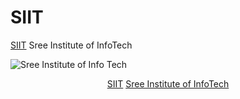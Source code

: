 # SIIT
<a href="https://github.com/hemant467/SIIT"> SIIT</a> Sree Institute of InfoTech

![Sree Institute of Info Tech](https://github.com/hemant467/SIIT/assets/85243370/38a8ad6a-2423-41bb-8fe1-727a5bdaadc6)

<p align="center"><a href=https://github.com/hemant467/SIIT> SIIT</a> <a href=https://g.co/kgs/jFk6Uew>Sree Institute of InfoTech</a></p>
